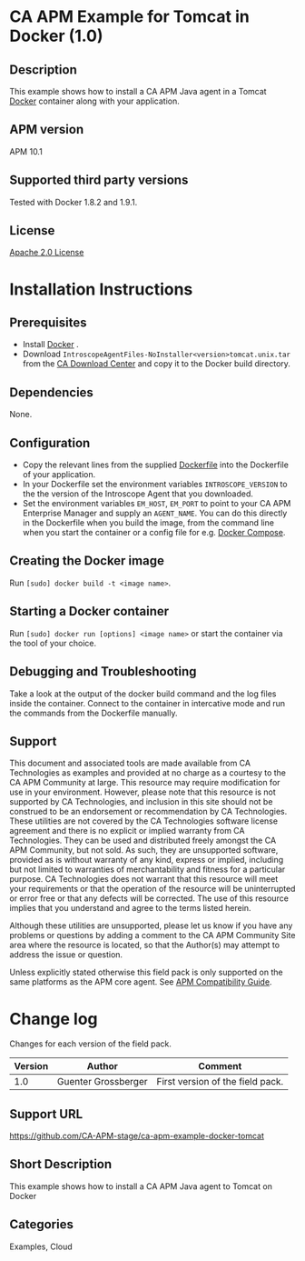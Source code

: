 # CA APM Example for Tomcat in Docker (1.0)

## Description
This example shows how to install a CA APM Java agent in a Tomcat [Docker](http://www.docker.com/) container along with your application.

## APM version
APM 10.1

## Supported third party versions
Tested with Docker 1.8.2 and 1.9.1.

## License
[Apache 2.0 License](LICENSE)


# Installation Instructions

## Prerequisites
* Install [Docker](http://www.docker.com/) .
* Download ``IntroscopeAgentFiles-NoInstaller<version>tomcat.unix.tar`` from the [CA Download Center](http://support.ca.com) and copy it to the Docker build directory.

## Dependencies
None.

## Configuration
* Copy the relevant lines from the supplied [Dockerfile](Dockerfile) into the Dockerfile of your application.
* In your Dockerfile set the environment variables ``INTROSCOPE_VERSION`` to the the version of the Introscope Agent that you downloaded.
* Set the environment variables ``EM_HOST``, ``EM_PORT`` to point to your CA APM Enterprise Manager and supply an ``AGENT_NAME``. You can do this directly in the Dockerfile when you build the image, from the command line when you start the container or a config file for e.g. [Docker Compose](http://www.docker.com/products/docker-compose).

## Creating the Docker image
Run ``[sudo] docker build -t <image name>``.

## Starting a Docker container
Run ``[sudo] docker run [options] <image name>`` or start the container via the tool of your choice.

## Debugging and Troubleshooting
Take a look at the output of the docker build command and the log files inside the container. Connect to the container in intercative mode and run the commands from the Dockerfile manually.

## Support
This document and associated tools are made available from CA Technologies as examples and provided at no charge as a courtesy to the CA APM Community at large. This resource may require modification for use in your environment. However, please note that this resource is not supported by CA Technologies, and inclusion in this site should not be construed to be an endorsement or recommendation by CA Technologies. These utilities are not covered by the CA Technologies software license agreement and there is no explicit or implied warranty from CA Technologies. They can be used and distributed freely amongst the CA APM Community, but not sold. As such, they are unsupported software, provided as is without warranty of any kind, express or implied, including but not limited to warranties of merchantability and fitness for a particular purpose. CA Technologies does not warrant that this resource will meet your requirements or that the operation of the resource will be uninterrupted or error free or that any defects will be corrected. The use of this resource implies that you understand and agree to the terms listed herein.

Although these utilities are unsupported, please let us know if you have any problems or questions by adding a comment to the CA APM Community Site area where the resource is located, so that the Author(s) may attempt to address the issue or question.

Unless explicitly stated otherwise this field pack is only supported on the same platforms as the APM core agent. See [APM Compatibility Guide](http://www.ca.com/us/support/ca-support-online/product-content/status/compatibility-matrix/application-performance-management-compatibility-guide.aspx).


# Change log
Changes for each version of the field pack.

Version | Author | Comment
--------|--------|--------
1.0 | Guenter Grossberger | First version of the field pack.

## Support URL
https://github.com/CA-APM-stage/ca-apm-example-docker-tomcat

## Short Description
This example shows how to install a CA APM Java agent to Tomcat on Docker

## Categories
Examples, Cloud
